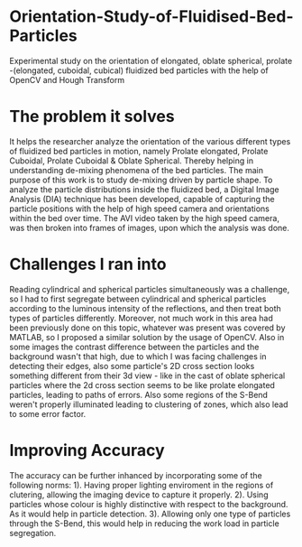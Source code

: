 # Orientation-Study-of-Fluidised-Bed-Particles
Experimental study on the orientation of elongated, oblate spherical, prolate -(elongated, cuboidal, cubical) fluidized bed particles with the help of OpenCV and Hough Transform 

# The problem it solves
It helps the researcher analyze the orientation of the various different types of fluidized bed particles in motion, namely Prolate elongated, Prolate Cuboidal, Prolate Cuboidal & Oblate Spherical. Thereby helping in understanding de-mixing phenomena of the bed particles. The main purpose of this work is to study de-mixing driven by particle shape. To analyze the particle distributions inside the fluidized bed, a Digital Image Analysis (DIA) technique has been developed, capable of capturing the particle positions with the help of high speed camera and orientations within the bed over time. The AVI video taken by the high speed camera, was then broken into frames of images, upon which the analysis was done.
# Challenges I ran into
Reading cylindrical and spherical particles simultaneously was a challenge, so I had to first segregate between cylindrical and spherical particles according to the luminous intensity of the reflections, and then treat both types of particles differently. Moreover, not much work in this area had been previously done on this topic, whatever was present was covered by MATLAB, so I proposed a similar solution by the usage of OpenCV. Also in some images the contrast difference between the particles and the background wasn't that high, due to which I was facing challenges in detecting their edges, also some particle's 2D cross section looks something different from their 3d view - like in the cast of oblate spherical particles where the 2d cross section seems to be like prolate elongated particles, leading to paths of errors. Also some regions of the S-Bend weren't properly illuminated leading to clustering of zones, which also lead to some error factor.
# Improving Accuracy
The accuracy can be further inhanced by incorporating some of the following norms:
1). Having proper lighting enviroment in the regions of clutering, allowing the imaging device to capture it properly.
2). Using particles whose colour is highly distinctive with respect to the background. As it would help in particle detection.
3). Allowing only one type of particles through the S-Bend, this would help in reducing the work load in particle segregation.
